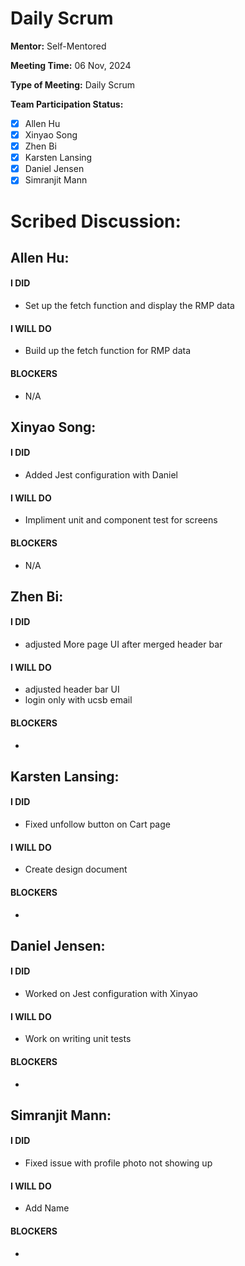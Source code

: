 # Daily Scrum

**Mentor:** Self-Mentored

**Meeting Time:** 06 Nov, 2024

**Type of Meeting:** Daily Scrum

**Team Participation Status:** 
- [x] Allen Hu 
- [x] Xinyao Song 
- [x] Zhen Bi 
- [x] Karsten Lansing 
- [x] Daniel Jensen 
- [x] Simranjit Mann 

# **Scribed Discussion:**

## **Allen Hu:**  
#### **I DID**  
- Set up the fetch function and display the RMP data

#### **I WILL DO**  
- Build up the fetch function for RMP data

#### **BLOCKERS**  
- N/A

## **Xinyao Song:**  
#### **I DID**  
- Added Jest configuration with Daniel

#### **I WILL DO**  
- Impliment unit and component test for screens

#### **BLOCKERS**  
- N/A

## **Zhen Bi:**  
#### **I DID**  
- adjusted More page UI after merged header bar

#### **I WILL DO**  
- adjusted header bar UI
- login only with ucsb email

#### **BLOCKERS**  
- 

## **Karsten Lansing:**  
#### **I DID**  
- Fixed unfollow button on Cart page 

#### **I WILL DO**  
- Create design document

#### **BLOCKERS**  
- 

## **Daniel Jensen:**  
#### **I DID**  
- Worked on Jest configuration with Xinyao

#### **I WILL DO**  
- Work on writing unit tests

#### **BLOCKERS**  
-

## **Simranjit Mann:**  
#### **I DID**  
- Fixed issue with profile photo not showing up

#### **I WILL DO**  
- Add Name

#### **BLOCKERS**  
-
